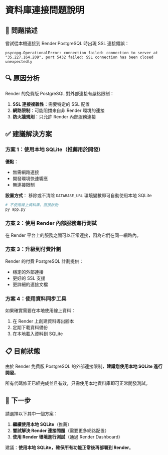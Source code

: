# 資料庫連接問題說明

## 🚨 問題描述

嘗試從本機連接到 Render PostgreSQL 時出現 SSL 連接錯誤：
```
psycopg.OperationalError: connection failed: connection to server at "35.227.164.209", port 5432 failed: SSL connection has been closed unexpectedly
```

## 🔍 原因分析

Render 的免費版 PostgreSQL 對外部連接有嚴格限制：
1. **SSL 連接複雜性**：需要特定的 SSL 配置
2. **網路限制**：可能阻擋來自非 Render 環境的連接
3. **防火牆規則**：只允許 Render 內部服務連接

## ✅ 建議解決方案

### 方案 1：使用本地 SQLite（推薦用於開發）

**優點**：
- 無需網路連接
- 開發環境快速響應
- 無連接限制

**設置方式**：
移除或不清除 `DATABASE_URL` 環境變數即可自動使用本地 SQLite

```bash
# 不使用線上資料庫，直接啟動
py app.py
```

### 方案 2：使用 Render 內部服務進行測試

在 Render 平台上的服務之間可以正常連接，因為它們在同一網路內。

### 方案 3：升級到付費計劃

Render 的付費 PostgreSQL 計劃提供：
- 穩定的外部連接
- 更好的 SSL 支援
- 更詳細的連接文檔

### 方案 4：使用資料同步工具

如果確實需要在本地使用線上資料：
1. 在 Render 上創建資料導出腳本
2. 定期下載資料備份
3. 在本地載入資料到 SQLite

## 📋 目前狀態

由於 Render 免費版 PostgreSQL 的外部連接限制，**建議您使用本地 SQLite 進行開發**。

所有代碼修正已經完成並且有效，只需使用本地資料庫即可正常開發測試。

## 🎯 下一步

請選擇以下其中一個方案：
1. **繼續使用本地 SQLite**（推薦）
2. **嘗試解決 Render 連接問題**（需要更多網路配置）
3. **使用 Render 環境進行測試**（通過 Render Dashboard）

建議：**使用本地 SQLite，確保所有功能正常後再部署到 Render**。

